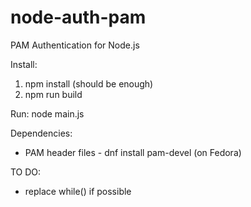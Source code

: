 # node-auth-pam
PAM Authentication for Node.js

Install:
  1. npm install (should be enough)
  2. npm run build
  
Run:
  node main.js

Dependencies:
  - PAM header files - dnf install pam-devel (on Fedora)

TO DO:
  - replace while() if possible
